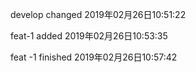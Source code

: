 develop changed  2019年02月26日10:51:22

feat-1 added 2019年02月26日10:53:35

feat -1 finished 2019年02月26日10:57:42
